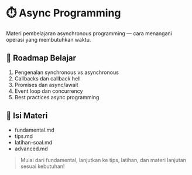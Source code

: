 # ⏱️ Async Programming

Materi pembelajaran asynchronous programming — cara menangani operasi yang membutuhkan waktu.

## 🚩 Roadmap Belajar
1. Pengenalan synchronous vs asynchronous
2. Callbacks dan callback hell
3. Promises dan async/await
4. Event loop dan concurrency
5. Best practices async programming

## 📂 Isi Materi
- fundamental.md
- tips.md
- latihan-soal.md
- advanced.md

> Mulai dari fundamental, lanjutkan ke tips, latihan, dan materi lanjutan sesuai kebutuhan! 